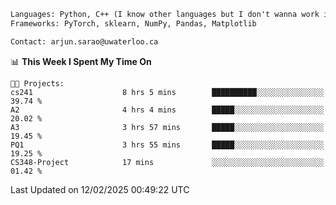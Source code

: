 ```txt
Languages: Python, C++ (I know other languages but I don't wanna work in em)
Frameworks: PyTorch, sklearn, NumPy, Pandas, Matplotlib

Contact: arjun.sarao@uwaterloo.ca
```

<!--START_SECTION:waka-->
📊 **This Week I Spent My Time On** 

```text
🐱‍💻 Projects: 
cs241                    8 hrs 5 mins        ██████████░░░░░░░░░░░░░░░   39.74 % 
A2                       4 hrs 4 mins        █████░░░░░░░░░░░░░░░░░░░░   20.02 % 
A3                       3 hrs 57 mins       █████░░░░░░░░░░░░░░░░░░░░   19.45 % 
PQ1                      3 hrs 55 mins       █████░░░░░░░░░░░░░░░░░░░░   19.25 % 
CS348-Project            17 mins             ░░░░░░░░░░░░░░░░░░░░░░░░░   01.42 % 
```


 Last Updated on 12/02/2025 00:49:22 UTC
<!--END_SECTION:waka-->
